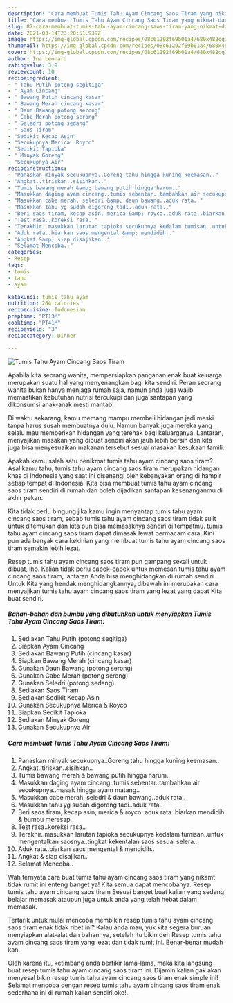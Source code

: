```yaml
---
description: "Cara membuat Tumis Tahu Ayam Cincang Saos Tiram yang nikmat dan Mudah Dibuat"
title: "Cara membuat Tumis Tahu Ayam Cincang Saos Tiram yang nikmat dan Mudah Dibuat"
slug: 87-cara-membuat-tumis-tahu-ayam-cincang-saos-tiram-yang-nikmat-dan-mudah-dibuat
date: 2021-03-14T23:20:51.939Z
image: https://img-global.cpcdn.com/recipes/08c61292f69b01a4/680x482cq70/tumis-tahu-ayam-cincang-saos-tiram-foto-resep-utama.jpg
thumbnail: https://img-global.cpcdn.com/recipes/08c61292f69b01a4/680x482cq70/tumis-tahu-ayam-cincang-saos-tiram-foto-resep-utama.jpg
cover: https://img-global.cpcdn.com/recipes/08c61292f69b01a4/680x482cq70/tumis-tahu-ayam-cincang-saos-tiram-foto-resep-utama.jpg
author: Ina Leonard
ratingvalue: 3.9
reviewcount: 10
recipeingredient:
- " Tahu Putih potong segitiga"
- " Ayam Cincang"
- " Bawang Putih cincang kasar"
- " Bawang Merah cincang kasar"
- " Daun Bawang potong serong"
- " Cabe Merah potong serong"
- " Seledri potong sedang"
- " Saos Tiram"
- "Sedikit Kecap Asin"
- "Secukupnya Merica  Royco"
- "Sedikit Tapioka"
- " Minyak Goreng"
- "Secukupnya Air"
recipeinstructions:
- "Panaskan minyak secukupnya..Goreng tahu hingga kuning keemasan.."
- "Angkat..tiriskan..sisihkan.."
- "Tumis bawang merah &amp; bawang putih hingga harum.."
- "Masukkan daging ayam cincang..tumis sebentar..tambahkan air secukupnya..masak hingga ayam matang.."
- "Masukkan cabe merah, seledri &amp; daun bawang..aduk rata.."
- "Masukkan tahu yg sudah digoreng tadi..aduk rata.."
- "Beri saos tiram, kecap asin, merica &amp; royco..aduk rata..biarkan mendidih &amp; bumbu meresap.."
- "Test rasa..koreksi rasa.."
- "Terakhir..masukkan larutan tapioka secukupnya kedalam tumisan..untuk mengentalkan saosnya..tingkat kekentalan saos sesuai selera.."
- "Aduk rata..biarkan saos mengental &amp; mendidih.."
- "Angkat &amp; siap disajikan.."
- "Selamat Mencoba.."
categories:
- Resep
tags:
- tumis
- tahu
- ayam

katakunci: tumis tahu ayam 
nutrition: 264 calories
recipecuisine: Indonesian
preptime: "PT13M"
cooktime: "PT41M"
recipeyield: "3"
recipecategory: Dinner

---
```



![Tumis Tahu Ayam Cincang Saos Tiram](https://img-global.cpcdn.com/recipes/08c61292f69b01a4/680x482cq70/tumis-tahu-ayam-cincang-saos-tiram-foto-resep-utama.jpg)

Apabila kita seorang wanita, mempersiapkan panganan enak buat keluarga merupakan suatu hal yang menyenangkan bagi kita sendiri. Peran seorang  wanita bukan hanya menjaga rumah saja, namun anda juga wajib memastikan kebutuhan nutrisi tercukupi dan juga santapan yang dikonsumsi anak-anak mesti mantab.

Di waktu  sekarang, kamu memang mampu membeli hidangan jadi meski tanpa harus susah membuatnya dulu. Namun banyak juga mereka yang selalu mau memberikan hidangan yang terenak bagi keluarganya. Lantaran, menyajikan masakan yang dibuat sendiri akan jauh lebih bersih dan kita juga bisa menyesuaikan makanan tersebut sesuai masakan kesukaan famili. 



Apakah kamu salah satu penikmat tumis tahu ayam cincang saos tiram?. Asal kamu tahu, tumis tahu ayam cincang saos tiram merupakan hidangan khas di Indonesia yang saat ini disenangi oleh kebanyakan orang di hampir setiap tempat di Indonesia. Kita bisa membuat tumis tahu ayam cincang saos tiram sendiri di rumah dan boleh dijadikan santapan kesenanganmu di akhir pekan.

Kita tidak perlu bingung jika kamu ingin menyantap tumis tahu ayam cincang saos tiram, sebab tumis tahu ayam cincang saos tiram tidak sulit untuk ditemukan dan kita pun bisa memasaknya sendiri di tempatmu. tumis tahu ayam cincang saos tiram dapat dimasak lewat bermacam cara. Kini pun ada banyak cara kekinian yang membuat tumis tahu ayam cincang saos tiram semakin lebih lezat.

Resep tumis tahu ayam cincang saos tiram pun gampang sekali untuk dibuat, lho. Kalian tidak perlu capek-capek untuk memesan tumis tahu ayam cincang saos tiram, lantaran Anda bisa menghidangkan di rumah sendiri. Untuk Kita yang hendak menghidangkannya, dibawah ini merupakan cara menyajikan tumis tahu ayam cincang saos tiram yang lezat yang dapat Kita buat sendiri.

<!--inarticleads1-->

##### Bahan-bahan dan bumbu yang dibutuhkan untuk menyiapkan Tumis Tahu Ayam Cincang Saos Tiram:

1. Sediakan  Tahu Putih (potong segitiga)
1. Siapkan  Ayam Cincang
1. Sediakan  Bawang Putih (cincang kasar)
1. Siapkan  Bawang Merah (cincang kasar)
1. Gunakan  Daun Bawang (potong serong)
1. Gunakan  Cabe Merah (potong serong)
1. Gunakan  Seledri (potong sedang)
1. Sediakan  Saos Tiram
1. Sediakan Sedikit Kecap Asin
1. Gunakan Secukupnya Merica &amp; Royco
1. Siapkan Sedikit Tapioka
1. Sediakan  Minyak Goreng
1. Gunakan Secukupnya Air




<!--inarticleads2-->

##### Cara membuat Tumis Tahu Ayam Cincang Saos Tiram:

1. Panaskan minyak secukupnya..Goreng tahu hingga kuning keemasan..
1. Angkat..tiriskan..sisihkan..
1. Tumis bawang merah &amp; bawang putih hingga harum..
1. Masukkan daging ayam cincang..tumis sebentar..tambahkan air secukupnya..masak hingga ayam matang..
1. Masukkan cabe merah, seledri &amp; daun bawang..aduk rata..
1. Masukkan tahu yg sudah digoreng tadi..aduk rata..
1. Beri saos tiram, kecap asin, merica &amp; royco..aduk rata..biarkan mendidih &amp; bumbu meresap..
1. Test rasa..koreksi rasa..
1. Terakhir..masukkan larutan tapioka secukupnya kedalam tumisan..untuk mengentalkan saosnya..tingkat kekentalan saos sesuai selera..
1. Aduk rata..biarkan saos mengental &amp; mendidih..
1. Angkat &amp; siap disajikan..
1. Selamat Mencoba..




Wah ternyata cara buat tumis tahu ayam cincang saos tiram yang nikamt tidak rumit ini enteng banget ya! Kita semua dapat mencobanya. Resep tumis tahu ayam cincang saos tiram Sesuai banget buat kalian yang sedang belajar memasak ataupun juga untuk anda yang telah hebat dalam memasak.

Tertarik untuk mulai mencoba membikin resep tumis tahu ayam cincang saos tiram enak tidak ribet ini? Kalau anda mau, yuk kita segera buruan menyiapkan alat-alat dan bahannya, setelah itu bikin deh Resep tumis tahu ayam cincang saos tiram yang lezat dan tidak rumit ini. Benar-benar mudah kan. 

Oleh karena itu, ketimbang anda berfikir lama-lama, maka kita langsung buat resep tumis tahu ayam cincang saos tiram ini. Dijamin kalian gak akan menyesal bikin resep tumis tahu ayam cincang saos tiram enak simple ini! Selamat mencoba dengan resep tumis tahu ayam cincang saos tiram enak sederhana ini di rumah kalian sendiri,oke!.


